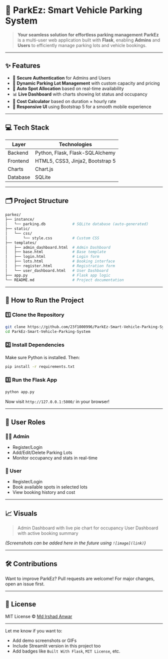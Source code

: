 # 🚗 ParkEz: Smart Vehicle Parking System

> **Your seamless solution for effortless parking management**
> **ParkEz** is a multi-user web application built with **Flask**, enabling **Admins** and **Users** to efficiently manage parking lots and vehicle bookings.

---

## ✨ Features

* 🔑 **Secure Authentication** for Admins and Users
* 🧭 **Dynamic Parking Lot Management** with custom capacity and pricing
* 🎯 **Auto Spot Allocation** based on real-time availability
* 📊 **Live Dashboard** with charts showing lot status and occupancy
* 🧾 **Cost Calculator** based on duration × hourly rate
* 📱 **Responsive UI** using Bootstrap 5 for a smooth mobile experience

---

## 💻 Tech Stack

| Layer    | Technologies                     |
| -------- | -------------------------------- |
| Backend  | Python, Flask, Flask-SQLAlchemy  |
| Frontend | HTML5, CSS3, Jinja2, Bootstrap 5 |
| Charts   | Chart.js                         |
| Database | SQLite                           |

---

## 🗂️ Project Structure

```bash
parkez/
├── instance/
│   └── parking.db            # SQLite database (auto-generated)
├── static/
│   └── css/
│       └── style.css         # Custom CSS
├── templates/
│   ├── admin_dashboard.html  # Admin Dashboard
│   ├── base.html             # Base template
│   ├── login.html            # Login form
│   ├── lots.html             # Booking interface
│   ├── register.html         # Registration form
│   └── user_dashboard.html   # User Dashboard
├── app.py                    # Flask app logic
└── README.md                 # Project documentation
```

---

## 🚀 How to Run the Project

### 1️⃣ Clone the Repository

```bash
git clone https://github.com/23f1000996/ParkEz-Smart-Vehicle-Parking-System.git
cd ParkEz-Smart-Vehicle-Parking-System
```

### 2️⃣ Install Dependencies

Make sure Python is installed. Then:

```bash
pip install -r requirements.txt
```

### 3️⃣ Run the Flask App

```bash
python app.py
```

Now visit `http://127.0.0.1:5000/` in your browser!

---

## 🧪 User Roles

### 👨‍💼 Admin

* Register/Login
* Add/Edit/Delete Parking Lots
* Monitor occupancy and stats in real-time

### 👤 User

* Register/Login
* Book available spots in selected lots
* View booking history and cost

---

## 📈 Visuals

> Admin Dashboard with live pie chart for occupancy
> User Dashboard with active booking summary

*(Screenshots can be added here in the future using `![image](link)`)*

---

## 🛠️ Contributions

Want to improve ParkEz?
Pull requests are welcome! For major changes, open an issue first.

---

## 📄 License

MIT License © [Md Irshad Anwar](https://github.com/23f1000996)

---

Let me know if you want to:

* Add demo screenshots or GIFs
* Include Streamlit version in this project too
* Add badges like `Built With Flask`, `MIT License`, etc.
